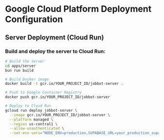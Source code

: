 # Google Cloud Platform Deployment Configuration

## Server Deployment (Cloud Run)

### Build and deploy the server to Cloud Run:

```bash
# Build the server
cd apps/server
bun run build

# Build Docker image
docker build -t gcr.io/YOUR_PROJECT_ID/jobbot-server .

# Push to Google Container Registry
docker push gcr.io/YOUR_PROJECT_ID/jobbot-server

# Deploy to Cloud Run
gcloud run deploy jobbot-server \
  --image gcr.io/YOUR_PROJECT_ID/jobbot-server \
  --platform managed \
  --region us-central1 \
  --allow-unauthenticated \
  --set-env-vars="NODE_ENV=production,SUPABASE_URL=your_production_supabase_url,SUPABASE_ANON_KEY=your_production_anon_key,SUPABASE_SERVICE_ROLE_KEY=your_production_service_role_key,JWT_SECRET=your_production_jwt_secret"
```